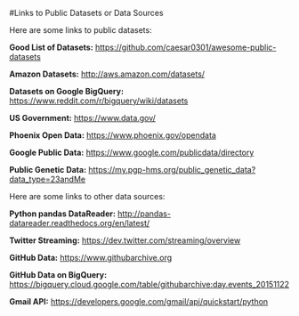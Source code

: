#Links to Public Datasets or Data Sources

Here are some links to public datasets:

**Good List of Datasets:** https://github.com/caesar0301/awesome-public-datasets

**Amazon Datasets:** http://aws.amazon.com/datasets/

**Datasets on Google BigQuery:** https://www.reddit.com/r/bigquery/wiki/datasets

**US Government:** https://www.data.gov/

**Phoenix Open Data:** https://www.phoenix.gov/opendata

**Google Public Data:** https://www.google.com/publicdata/directory

**Public Genetic Data:** https://my.pgp-hms.org/public_genetic_data?data_type=23andMe

Here are some links to other data sources:

**Python pandas DataReader:** http://pandas-datareader.readthedocs.org/en/latest/

**Twitter Streaming:** https://dev.twitter.com/streaming/overview

**GitHub Data:** https://www.githubarchive.org

**GitHub Data on BigQuery:** https://bigquery.cloud.google.com/table/githubarchive:day.events_20151122

**Gmail API:** https://developers.google.com/gmail/api/quickstart/python